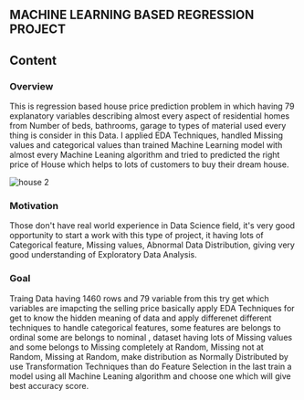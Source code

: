 ## MACHINE LEARNING BASED REGRESSION PROJECT

## Content
### Overview
This is regression based house price prediction problem in which having 79 explanatory variables describing almost every aspect of residential homes from Number of beds, bathrooms, garage to types of material used every thing is consider in this Data. I applied EDA Techniques, handled Missing values and categorical values than trained Machine Learning model with almost every Machine Leaning algorithm and tried to predicted the right price of House which helps to lots of customers to buy their dream house.

![house 2](https://user-images.githubusercontent.com/66259814/102322739-8a74db80-3fa5-11eb-9c06-5bc912d81c96.jpg)

### Motivation
Those don't have real world experience in Data Science field, it's very good opportunity to start a work with this type of project, it having lots of Categorical feature, Missing values, Abnormal Data Distribution, giving very good understanding of Exploratory Data Analysis.

### Goal
Traing Data having 1460 rows and 79 variable from this try get which variables are imapcting the selling price basically apply EDA Techniques for get to know the hidden meaning of data and apply differenet different techniques to handle categorical features, some features are belongs to ordinal some are belongs to nominal , dataset having lots of Missing values and some belongs to Missing completely at Random, Missing not at Random, Missing at Random, make distribution as Normally Distributed by use Transformation Techniques than do Feature Selection in the last train a model using all Machine Leaning algorithm and choose one which will give best accuracy score.



